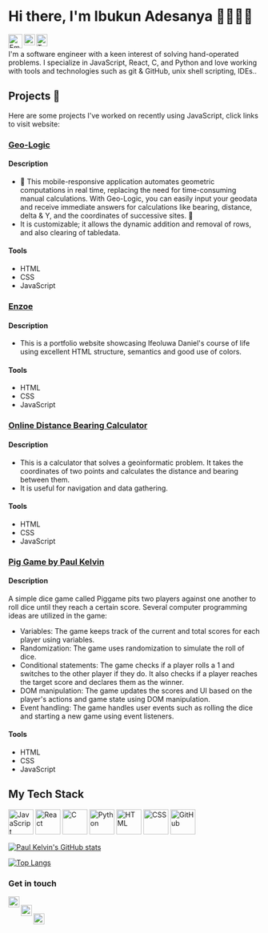 # Hi there, I'm Ibukun Adesanya 👋😊😊😊 <br>
[<img align="left" alt="Email" width="28px" src="https://cdn4.iconfinder.com/data/icons/ionicons/512/icon-email-512.png" />][Email]
[<img align="left" alt="LinkedIn" width="22px" src="https://cdn3.iconfinder.com/data/icons/social-media-2285/512/1_Linkedin_unofficial_colored_svg-512.png" />][Linkedin]
[<img align="left" alt="Twitter" width="22px" height="24px" src="https://cdn3.iconfinder.com/data/icons/picons-social/57/43-twitter-512.png" />][Twitter] <br>

[Email]: mailto:ibukunadesanya0@gmail.com
[Linkedin]: https://www.linkedin.com/in/paulkelvin/
[Twitter]: https://twitter.com/Paulluskelvin_

I'm a software engineer with a keen interest of solving hand-operated problems. I specialize in JavaScript, React, C, and Python and love working with tools and technologies such as git & GitHub, unix shell scripting, IDEs..

## Projects 📂

Here are some projects I've worked on recently using JavaScript, click links to visit website:

### [Geo-Logic](https://paulkelvin.github.io/Geo-Logic/)
#### Description
* 🔬 This mobile-responsive application automates geometric computations in real time, replacing the need for time-consuming manual calculations. With Geo-Logic, you can easily input your geodata and receive immediate answers for calculations like bearing, distance, delta & Y, and the coordinates of successive sites. 📐
* It is customizable; it allows the dynamic addition and removal of rows, and also clearing of tabledata.
#### Tools
* HTML
* CSS
* JavaScript

### [Enzoe](https://enzoe.netlify.app/)
#### Description
* This is a portfolio website showcasing Ifeoluwa Daniel's course of life using excellent HTML structure, semantics and good use of colors.
#### Tools
* HTML
* CSS
* JavaScript

### [Online Distance Bearing Calculator](https://online-distance-bearing-calculator.netlify.app/)
#### Description
* This is a calculator that solves a geoinformatic problem. It takes the coordinates of two points and calculates the distance and bearing between them.
* It is useful for navigation and data gathering.
#### Tools
* HTML
* CSS
* JavaScript

### [Pig Game by Paul Kelvin](https://piggamebypaulkelvin.netlify.app/)
#### Description
A simple dice game called Piggame pits two players against one another to roll dice until they reach a certain score. Several computer programming ideas are utilized in the game:
* Variables: The game keeps track of the current and total scores for each player using variables.
* Randomization: The game uses randomization to simulate the roll of dice.
* Conditional statements: The game checks if a player rolls a 1 and switches to the other player if they do. It also checks if a player reaches the target score and declares them as the winner.
* DOM manipulation: The game updates the scores and UI based on the player's actions and game state using DOM manipulation.
* Event handling: The game handles user events such as rolling the dice and starting a new game using event listeners.
#### Tools
* HTML
* CSS
* JavaScript

## My Tech Stack

<p align="left">
  <img src="https://cdn.iconscout.com/icon/free/png-256/javascript-2752148-2284965.png" alt="JavaScript" width="50" height="50" />
  <img src="https://cdn.iconscout.com/icon/free/png-256/react-1-282599.png" alt="React" width="50" height="50" />
  <img src="https://cdn.iconscout.com/icon/free/png-256/c-programming-569564.png" alt="C" width="50" height="50" />
  <img src="https://cdn.iconscout.com/icon/free/png-256/python-1-226045.png" alt="Python" width="50" height="50" />
  <img src="https://cdn.iconscout.com/icon/free/png-256/html5-40-1175193.png" alt="HTML" width="50" height="50" />
  <img src="https://cdn.iconscout.com/icon/free/png-256/css3-11-1175239.png" alt="CSS" width="50" height="50" />
  <img src="https://cdn.iconscout.com/icon/free/png-256/github-153-675523.png" alt="GitHub" width="50" height="50" />
</p>

[![Paul Kelvin's GitHub stats](https://github-readme-stats.vercel.app/api?username=paulkelvin&show_icons=true&theme=dracula&include_all_commits=true&count_private=true&custom_title=My%20GitHub%20Statistics&line_height=24&hide=stars,contribs)](https://github.com/paulkelvin/github-readme-stats)

[![Top Langs](https://github-readme-stats.vercel.app/api/top-langs/?username=paulkelvin&layout=compact&theme=dracula)](https://github.com/paulkelvin/github-readme-stats)



### Get in touch

[<img align="left" alt="Email" width="22px" src="https://cdn4.iconfinder.com/data/icons/ionicons/512/icon-email-512.png" />][Email]<br>
[<img align="left" alt="LinkedIn" width="22px" src="https://cdn3.iconfinder.com/data/icons/social-media-2285/512/1_Linkedin_unofficial_colored_svg-512.png" />][Linkedin]<br>
[<img align="left" alt="Twitter" width="22px" src="https://cdn3.iconfinder.com/data/icons/picons-social/57/43-twitter-512.png" />][Twitter]<br>

[Email]: mailto:ibukunadesanya0@gmail.com
[Linkedin]: https://www.linkedin.com/in/paulkelvin/
[Twitter]: https://twitter.com/Paulluskelvin_






